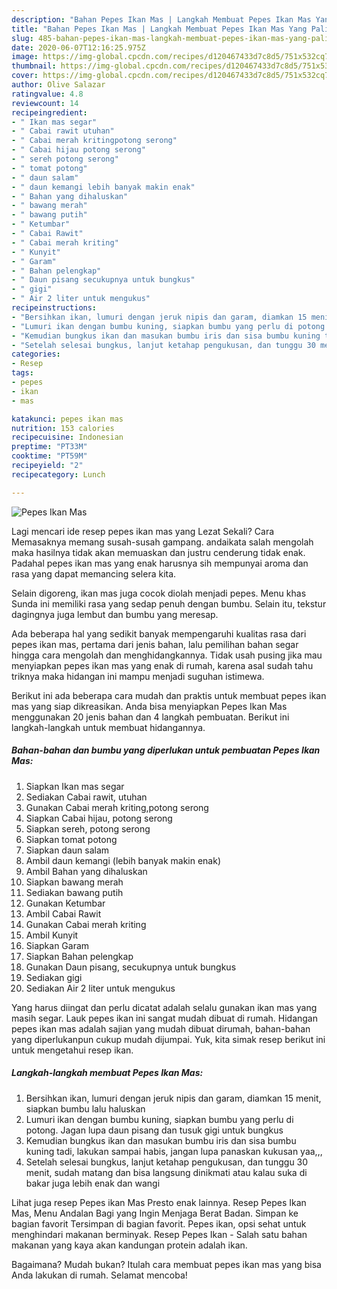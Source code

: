 ```yaml
---
description: "Bahan Pepes Ikan Mas | Langkah Membuat Pepes Ikan Mas Yang Paling Enak"
title: "Bahan Pepes Ikan Mas | Langkah Membuat Pepes Ikan Mas Yang Paling Enak"
slug: 485-bahan-pepes-ikan-mas-langkah-membuat-pepes-ikan-mas-yang-paling-enak
date: 2020-06-07T12:16:25.975Z
image: https://img-global.cpcdn.com/recipes/d120467433d7c8d5/751x532cq70/pepes-ikan-mas-foto-resep-utama.jpg
thumbnail: https://img-global.cpcdn.com/recipes/d120467433d7c8d5/751x532cq70/pepes-ikan-mas-foto-resep-utama.jpg
cover: https://img-global.cpcdn.com/recipes/d120467433d7c8d5/751x532cq70/pepes-ikan-mas-foto-resep-utama.jpg
author: Olive Salazar
ratingvalue: 4.8
reviewcount: 14
recipeingredient:
- " Ikan mas segar"
- " Cabai rawit utuhan"
- " Cabai merah kritingpotong serong"
- " Cabai hijau potong serong"
- " sereh potong serong"
- " tomat potong"
- " daun salam"
- " daun kemangi lebih banyak makin enak"
- " Bahan yang dihaluskan"
- " bawang merah"
- " bawang putih"
- " Ketumbar"
- " Cabai Rawit"
- " Cabai merah kriting"
- " Kunyit"
- " Garam"
- " Bahan pelengkap"
- " Daun pisang secukupnya untuk bungkus"
- " gigi"
- " Air 2 liter untuk mengukus"
recipeinstructions:
- "Bersihkan ikan, lumuri dengan jeruk nipis dan garam, diamkan 15 menit, siapkan bumbu lalu haluskan"
- "Lumuri ikan dengan bumbu kuning, siapkan bumbu yang perlu di potong. Jagan lupa daun pisang dan tusuk gigi untuk bungkus"
- "Kemudian bungkus ikan dan masukan bumbu iris dan sisa bumbu kuning tadi, lakukan sampai habis, jangan lupa panaskan kukusan yaa,,,"
- "Setelah selesai bungkus, lanjut ketahap pengukusan, dan tunggu 30 menit, sudah matang dan bisa langsung dinikmati atau kalau suka di bakar juga lebih enak dan wangi"
categories:
- Resep
tags:
- pepes
- ikan
- mas

katakunci: pepes ikan mas 
nutrition: 153 calories
recipecuisine: Indonesian
preptime: "PT33M"
cooktime: "PT59M"
recipeyield: "2"
recipecategory: Lunch

---
```



![Pepes Ikan Mas](https://img-global.cpcdn.com/recipes/d120467433d7c8d5/751x532cq70/pepes-ikan-mas-foto-resep-utama.jpg)

Lagi mencari ide resep pepes ikan mas yang Lezat Sekali? Cara Memasaknya memang susah-susah gampang. andaikata salah mengolah maka hasilnya tidak akan memuaskan dan justru cenderung tidak enak. Padahal pepes ikan mas yang enak harusnya sih mempunyai aroma dan rasa yang dapat memancing selera kita.

Selain digoreng, ikan mas juga cocok diolah menjadi pepes. Menu khas Sunda ini memiliki rasa yang sedap penuh dengan bumbu. Selain itu, tekstur dagingnya juga lembut dan bumbu yang meresap.

Ada beberapa hal yang sedikit banyak mempengaruhi kualitas rasa dari pepes ikan mas, pertama dari jenis bahan, lalu pemilihan bahan segar hingga cara mengolah dan menghidangkannya. Tidak usah pusing jika mau menyiapkan pepes ikan mas yang enak di rumah, karena asal sudah tahu triknya maka hidangan ini mampu menjadi suguhan istimewa.


Berikut ini ada beberapa cara mudah dan praktis untuk membuat pepes ikan mas yang siap dikreasikan. Anda bisa menyiapkan Pepes Ikan Mas menggunakan 20 jenis bahan dan 4 langkah pembuatan. Berikut ini langkah-langkah untuk membuat hidangannya.

<!--inarticleads1-->

##### Bahan-bahan dan bumbu yang diperlukan untuk pembuatan Pepes Ikan Mas:

1. Siapkan  Ikan mas segar
1. Sediakan  Cabai rawit, utuhan
1. Gunakan  Cabai merah kriting,potong serong
1. Siapkan  Cabai hijau, potong serong
1. Siapkan  sereh, potong serong
1. Siapkan  tomat potong
1. Siapkan  daun salam
1. Ambil  daun kemangi (lebih banyak makin enak)
1. Ambil  Bahan yang dihaluskan
1. Siapkan  bawang merah
1. Sediakan  bawang putih
1. Gunakan  Ketumbar
1. Ambil  Cabai Rawit
1. Gunakan  Cabai merah kriting
1. Ambil  Kunyit
1. Siapkan  Garam
1. Siapkan  Bahan pelengkap
1. Gunakan  Daun pisang, secukupnya untuk bungkus
1. Sediakan  gigi
1. Sediakan  Air 2 liter untuk mengukus


Yang harus diingat dan perlu dicatat adalah selalu gunakan ikan mas yang masih segar. Lauk pepes ikan ini sangat mudah dibuat di rumah. Hidangan pepes ikan mas adalah sajian yang mudah dibuat dirumah, bahan-bahan yang diperlukanpun cukup mudah dijumpai. Yuk, kita simak resep berikut ini untuk mengetahui resep ikan. 

<!--inarticleads2-->

##### Langkah-langkah membuat Pepes Ikan Mas:

1. Bersihkan ikan, lumuri dengan jeruk nipis dan garam, diamkan 15 menit, siapkan bumbu lalu haluskan
1. Lumuri ikan dengan bumbu kuning, siapkan bumbu yang perlu di potong. Jagan lupa daun pisang dan tusuk gigi untuk bungkus
1. Kemudian bungkus ikan dan masukan bumbu iris dan sisa bumbu kuning tadi, lakukan sampai habis, jangan lupa panaskan kukusan yaa,,,
1. Setelah selesai bungkus, lanjut ketahap pengukusan, dan tunggu 30 menit, sudah matang dan bisa langsung dinikmati atau kalau suka di bakar juga lebih enak dan wangi


Lihat juga resep Pepes ikan Mas Presto enak lainnya. Resep Pepes Ikan Mas, Menu Andalan Bagi yang Ingin Menjaga Berat Badan. Simpan ke bagian favorit Tersimpan di bagian favorit. Pepes ikan, opsi sehat untuk menghindari makanan berminyak. Resep Pepes Ikan - Salah satu bahan makanan yang kaya akan kandungan protein adalah ikan. 

Bagaimana? Mudah bukan? Itulah cara membuat pepes ikan mas yang bisa Anda lakukan di rumah. Selamat mencoba!
